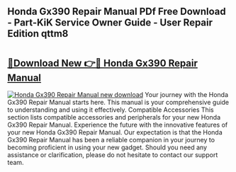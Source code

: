 ## Honda Gx390 Repair Manual PDf Free Download - Part-KiK Service Owner Guide - User Repair Edition qttm8

# <h2><a href="http://bc382.oget.top/?id=Honda+Gx390+Repair+Manual">🔗Download New 👉🔴 Honda Gx390 Repair Manual</a></h2>

[![Honda Gx390 Repair Manual new download](https://i.imgur.com/5g1atiW.png)](http://bc382.oget.top/?id=Honda+Gx390+Repair+Manual)
Your journey with the Honda Gx390 Repair Manual starts here. This manual is your comprehensive guide to understanding and using it effectively. Compatible Accessories This section lists compatible accessories and peripherals for your new Honda Gx390 Repair Manual. Experience the future with the innovative features of your new Honda Gx390 Repair Manual. Our expectation is that the Honda Gx390 Repair Manual has been a reliable companion in your journey to becoming proficient in using your new gadget. Should you need any assistance or clarification, please do not hesitate to contact our support team.
